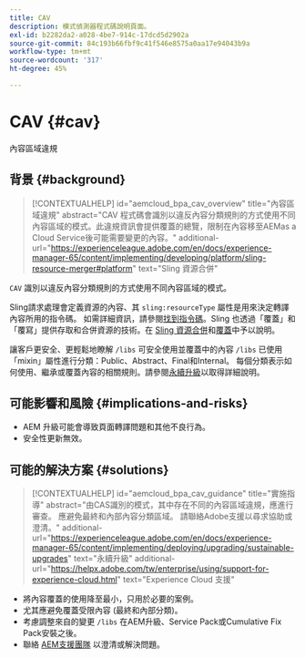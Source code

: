 ```yaml
---
title: CAV
description: 模式偵測器程式碼說明頁面。
exl-id: b2282da2-a028-4be7-914c-17dcd5d2902a
source-git-commit: 84c193b66fbf9c41f546e8575a0aa17e94043b9a
workflow-type: tm+mt
source-wordcount: '317'
ht-degree: 45%

---
```


# CAV {#cav}

內容區域違規

## 背景 {#background}

>[!CONTEXTUALHELP]
>id="aemcloud_bpa_cav_overview"
>title="內容區域違規"
>abstract="CAV 程式碼會識別以違反內容分類規則的方式使用不同內容區域的模式。此違規資訊會提供覆蓋的總覽，限制在內容移至AEMas a Cloud Service後可能需要變更的內容。"
>additional-url="https://experienceleague.adobe.com/en/docs/experience-manager-65/content/implementing/developing/platform/sling-resource-merger#platform" text="Sling 資源合併"

`CAV` 識別以違反內容分類規則的方式使用不同內容區域的模式。

Sling請求處理會定義資源的內容、其 `sling:resourceType` 屬性是用來決定轉譯內容所用的指令碼。 如需詳細資訊，請參閱[找到指令碼](https://experienceleague.adobe.com/en/docs/experience-manager-65/content/implementing/developing/introduction/the-basics#locating-the-script)。Sling 也透過「覆蓋」和「覆寫」提供存取和合併資源的技術。在 [Sling 資源合併](https://experienceleague.adobe.com/en/docs/experience-manager-65/content/implementing/developing/platform/sling-resource-merger)和[覆蓋](https://experienceleague.adobe.com/en/docs/experience-manager-65/content/implementing/developing/platform/overlays)中予以說明。

讓客戶更安全、更輕鬆地瞭解 `/libs` 可安全使用並覆蓋中的內容 `/libs` 已使用「mixin」屬性進行分類：Public、Abstract、Final和Internal。 每個分類表示如何使用、繼承或覆蓋內容的相關規則。請參閱[永續升級](https://experienceleague.adobe.com/en/docs/experience-manager-65/content/implementing/deploying/upgrading/sustainable-upgrades)以取得詳細說明。

## 可能影響和風險 {#implications-and-risks}

* AEM 升級可能會導致頁面轉譯問題和其他不良行為。
* 安全性更新無效。

## 可能的解決方案 {#solutions}

>[!CONTEXTUALHELP]
>id="aemcloud_bpa_cav_guidance"
>title="實施指導"
>abstract="由CAS識別的模式，其中存在不同的內容區域違規，應進行審查。 應避免最終和內部內容分類區域。 請聯絡Adobe支援以尋求協助或澄清。"
>additional-url="https://experienceleague.adobe.com/en/docs/experience-manager-65/content/implementing/deploying/upgrading/sustainable-upgrades" text="永續升級"
>additional-url="https://helpx.adobe.com/tw/enterprise/using/support-for-experience-cloud.html" text="Experience Cloud 支援"

* 將內容覆蓋的使用降至最小，只用於必要的案例。
* 尤其應避免覆蓋受限內容 (最終和內部分類)。
* 考慮調整來自的變更 `/libs` 在AEM升級、Service Pack或Cumulative Fix Pack安裝之後。
* 聯絡 [AEM支援團隊](https://helpx.adobe.com/tw/enterprise/using/support-for-experience-cloud.html) 以澄清或解決問題。
